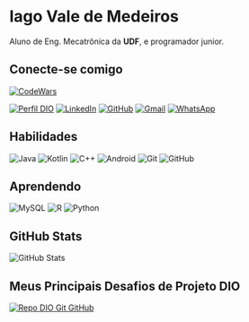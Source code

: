 # Iago Vale de Medeiros

Aluno de Eng. Mecatrônica da **UDF**, e programador junior.

## Conecte-se comigo

[![CodeWars](https://www.codewars.com/users/IVM-01/badges/large)](https://www.codewars.com/users/IVM-01)

[![Perfil DIO](https://img.shields.io/badge/-Meu%20Perfil%20na%20DIO-000?style=for-the-badge)](https://www.dio.me/users/iagovalem)
[![LinkedIn](https://img.shields.io/badge/LinkedIn-black?style=for-the-badge&logo=linkedin&logoColor=FFF&labelColor=126BC4)](https://www.linkedin.com/in/iago-vale-de-medeiros/)
[![GitHub](https://img.shields.io/badge/GitHub-black?style=for-the-badge&logo=github&logoColor=white)](https://github.com/IVM-01)
[![Gmail](https://img.shields.io/badge/Gmail-black?style=for-the-badge&logo=gmail&logoColor=red&labelColor=fff)](mailto:ivm.engineer@gmail.com)
[![WhatsApp](https://img.shields.io/badge/WhatsApp-000?style=for-the-badge&logo=whatsapp&logoColor=white&labelColor=25D366)](https://wa.me/+5561999512030)

## Habilidades

![Java](https://img.shields.io/badge/java-C64241.svg?style=for-the-badge&logo=openjdk&logoColor=white)
![Kotlin](https://img.shields.io/badge/Kotlin-0095D5?&style=for-the-badge&logo=kotlin&logoColor=white)
![C++](https://img.shields.io/badge/C%2B%2B-00599C?style=for-the-badge&logo=c%2B%2B&logoColor=white)
![Android](https://img.shields.io/badge/Android-000?style=for-the-badge&logo=android&logoColor=AACA3F)
![Git](https://img.shields.io/badge/GIT-E44C30?style=for-the-badge&logo=git&logoColor=white)
![GitHub](https://img.shields.io/badge/GitHub-black?style=for-the-badge&logo=github&logoColor=white)

## Aprendendo

![MySQL](https://img.shields.io/badge/MySQL-00000F?style=for-the-badge&logo=mysql&logoColor=white)
![R](https://img.shields.io/badge/R-276DC3?style=for-the-badge&logo=r&logoColor=white)
![Python](https://img.shields.io/badge/python-000?style=for-the-badge&logo=python&logoColor=ffdd54)

## GitHub Stats

![GitHub Stats](https://github-readme-stats.vercel.app/api?username=IVM-01&theme=transparent&bg_color=000&border_color=30A3DC&show_icons=true&icon_color=30A3DC&title_color=E94D5F&text_color=FFF)

## Meus Principais Desafios de Projeto DIO

[![Repo DIO Git GitHub](https://github-readme-stats.vercel.app/api/pin/?username=IVM-01&repo=dio-lab-open-source&bg_color=000&border_color=30A3DC&show_icons=true&icon_color=30A3DC&title_color=E94D5F&text_color=FFF)](https://github.com/IVM-01/dio-lab-open-source)